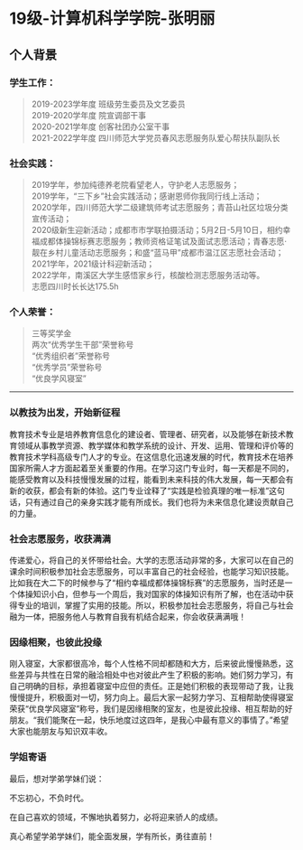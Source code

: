 # 19级-计算机科学学院-张明丽

## 个人背景

### 学生工作：
>2019-2023学年度 班级劳生委员及文艺委员<br>
2019-2020学年度 院宣调部干事<br>
2020-2021学年度 创客社团办公室干事<br>
2021-2022学年度 四川师范大学党员春风志愿服务队爱心帮扶队副队长<br>
### 社会实践：
>2019学年，参加纯德养老院看望老人，守护老人志愿服务；<br> 
2019学年，“三下乡”社会实践活动；感谢恩师你我同行线上活动；<br>
2020学年，四川师范大学二级建筑师考试志愿服务；青苔山社区垃圾分类宣传活动；<br>
2020级新生迎新活动；成都市市学联拍摄活动；5月2日-5月10日，相约幸福成都体操锦标赛志愿服务；教师资格证笔试及面试志愿活动；青春志愿·靓在乡村儿童活动志愿服务；和盛“蓝马甲”成都市温江区志愿社会活动；<br>
2021学年，2021级计科迎新活动；<br>
2022学年，南溪区大学生感悟家乡行，核酸检测志愿服务活动等。<br>
志愿四川时长长达175.5h<br>
### 个人荣誉：
>三等奖学金<br>
两次“优秀学生干部”荣誉称号<br>
“优秀组织者”荣誉称号<br>
“优秀学员”荣誉称号<br>
“优良学风寝室”<br>

---
### 以教技为出发，开始新征程
教育技术专业是培养教育信息化的建设者、管理者、研究者，以及能够在新技术教育领域从事教学资源、教学媒体和教学系统的设计、开发、运用、管理和评价等的教育技术学科高级专门人才的专业。在这信息化迅速发展的时代，教育技术在培养国家所需人才方面起着至关重要的作用。在学习这门专业时，每一天都是不同的，能感受教育以及科技慢慢发展的过程，能看到未来科技的伟大发展，每一天都会有新的收获，都会有新的体验。这门专业诠释了“实践是检验真理的唯一标准”这句话，只有通过自己的亲身实践才能有所成长。我们也将为未来信息化建设贡献自己的力量。

### 社会志愿服务，收获满满
传递爱心，将自己的关怀带给社会。大学的志愿活动非常的多，大家可以在自己的课余时间积极参加社会志愿服务，可以丰富自己的社会经验，也能学习知识技能。
比如我在大二下的时候参与了“相约幸福成都体操锦标赛”的志愿服务，当时还是一个体操知识小白，但参与一个周后，我对国家的体操知识有所了解，也在活动中获得专业的培训，掌握了实用的技能。所以，积极参加社会志愿服务，将自己与社会融为一体，把服务他人与教育自我有机结合起来，你会收获满满哦！

### 因缘相聚，也彼此投缘
刚入寝室，大家都很高冷，每个人性格不同却都随和大方，后来彼此慢慢熟悉，这些差异与共性在日常的融洽相处中也对彼此产生了积极的影响。她们努力学习，有自己明确的目标，承担着寝室中应但的责任。正是她们积极的表现带动了我，让我慢慢提升，积极面对一切，努力向上。最后大家一起努力学习、互相帮助使得寝室荣获“优良学风寝室”称号，我们是因缘相聚的室友，也是彼此投缘、相互帮助的好朋友。“我们能聚在一起，快乐地度过这四年，是我心中最有意义的事情了。”希望大家也能朋友与知识双丰收。

### 学姐寄语
最后，想对学弟学妹们说：

不忘初心，不负时代。

在自己喜欢的领域，不懈地执着努力，必将迎来骄人的成绩。

真心希望学弟学妹们，能全面发展，学有所长，勇往直前！
